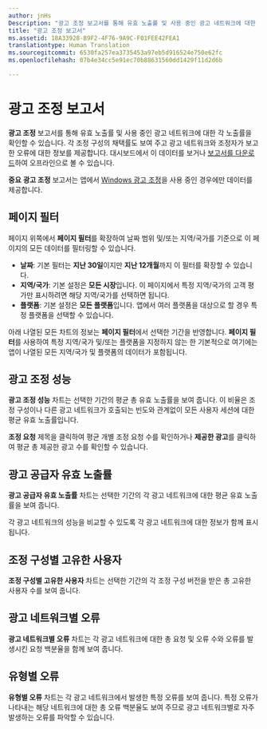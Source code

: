 ```yaml
---
author: jnHs
Description: "광고 조정 보고서를 통해 유효 노출률 및 사용 중인 광고 네트워크에 대한 각 노출률을 확인할 수 있습니다."
title: "광고 조정 보고서"
ms.assetid: 18A33928-B9F2-4F76-9A9C-F01FEE42FEA1
translationtype: Human Translation
ms.sourcegitcommit: 6530fa257ea3735453a97eb5d916524e750e62fc
ms.openlocfilehash: 07b4e34cc5e91ec70b88631560dd1429f11d2d6b

---
```


# 광고 조정 보고서


**광고 조정** 보고서를 통해 유효 노출률 및 사용 중인 광고 네트워크에 대한 각 노출률을 확인할 수 있습니다. 각 조정 구성의 채택률도 보여 주고 광고 네트워크와 조정자가 보고한 오류에 대한 정보를 제공합니다. 대시보드에서 이 데이터를 보거나 [보고서를 다운로드](download-analytic-reports.md)하여 오프라인으로 볼 수 있습니다.

**중요** **광고 조정** 보고서는 앱에서 [Windows 광고 조정](https://msdn.microsoft.com/library/windows/apps/xaml/dn864359)을 사용 중인 경우에만 데이터를 제공합니다.

 

## 페이지 필터


페이지 위쪽에서 **페이지 필터**를 확장하여 날짜 범위 및/또는 지역/국가를 기준으로 이 페이지의 모든 데이터를 필터링할 수 있습니다.

-   **날짜**: 기본 필터는 **지난 30일**이지만 **지난 12개월**까지 이 필터를 확장할 수 있습니다.
-   **지역/국가**: 기본 설정은 **모든 시장**입니다. 이 페이지에서 특정 지역/국가의 고객 평가만 표시하려면 해당 지역/국가를 선택하면 됩니다.
-   **플랫폼**: 기본 설정은 **모든 플랫폼**입니다. 앱에서 여러 플랫폼을 대상으로 할 경우 특정 플랫폼을 선택할 수 있습니다.

아래 나열된 모든 차트의 정보는 **페이지 필터**에서 선택한 기간을 반영합니다. **페이지 필터**를 사용하여 특정 지역/국가 및/또는 플랫폼을 지정하지 않는 한 기본적으로 여기에는 앱이 나열된 모든 지역/국가 및 플랫폼의 데이터가 포함됩니다.

## 광고 조정 성능


**광고 조정 성능** 차트는 선택한 기간의 평균 총 유효 노출률을 보여 줍니다. 이 비율은 조정 구성이나 다른 광고 네트워크가 호출되는 빈도와 관계없이 모든 사용자 세션에 대한 평균 유효 노출률입니다.

**조정 요청** 제목을 클릭하여 평균 개별 조정 요청 수를 확인하거나 **제공한 광고**를 클릭하여 평균 총 제공한 광고 수를 확인할 수 있습니다.

## 광고 공급자 유효 노출률


**광고 공급자 유효 노출률** 차트는 선택한 기간의 각 광고 네트워크에 대한 평균 유효 노출률을 보여 줍니다.

각 광고 네트워크의 성능을 비교할 수 있도록 각 광고 네트워크에 대한 정보가 함께 표시됩니다.

## 조정 구성별 고유한 사용자


**조정 구성별 고유한 사용자** 차트는 선택한 기간의 각 조정 구성 버전을 받은 총 고유한 사용자 수를 보여 줍니다.

## 광고 네트워크별 오류


**광고 네트워크별 오류** 차트는 각 광고 네트워크에 대한 총 요청 및 오류 수와 오류를 발생시킨 요청 백분율을 함께 보여 줍니다.

## 유형별 오류


**유형별 오류** 차트는 각 광고 네트워크에서 발생한 특정 오류를 보여 줍니다. 특정 오류가 나타내는 해당 네트워크에 대한 총 오류 백분율도 보여 주므로 광고 네트워크별로 자주 발생하는 오류를 파악할 수 있습니다.

 

 







<!--HONumber=Aug16_HO3-->


